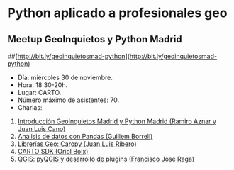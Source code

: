 # Python aplicado a profesionales geo
## Meetup GeoInquietos y Python Madrid

##[http://bit.ly/geoinquietosmad-python](http://bit.ly/geoinquietosmad-python)

* Día: miércoles 30 de noviembre.
* Hora: 18:30-20h.
* Lugar: CARTO.
* Número máximo de asistentes: 70.
* Charlas:

1. [Introducción GeoInquietos Madrid y Python Madrid (Ramiro Aznar y Juan Luis Cano)](https://github.com/GeoinquietosMadrid/python-geo/blob/master/intro.md)
2. [Análisis de datos con Pandas (Guillem Borrell)](https://github.com/GeoinquietosMadrid/python-geo/blob/master/pandas.md)
3. [Librerías Geo: Caropy (Juan Luis Ribero)](https://github.com/GeoinquietosMadrid/python-geo/blob/master/cartopy.md)
4. [CARTO SDK (Oriol Boix)](https://github.com/GeoinquietosMadrid/python-geo/blob/master/carto.md)
5. [QGIS: pyQGIS y desarrollo de plugins (Francisco José Raga)](https://github.com/GeoinquietosMadrid/python-geo/blob/master/qgis.md)
